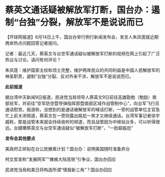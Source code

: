 

# 蔡英文通话疑被解放军打断，国台办：遏制“台独”分裂，解放军不是说说而已

【环球网报道】6月14日上午，国台办举行例行新闻发布会，发言人朱凤莲就近期两岸热点问题回答记者提问。

记者：最近几天，蔡英文与台空军通话疑似被解放军打断的视频在网上引起了广泛热议与讨论。请问有何评论？

朱凤莲：维护国家主权和领土完整，维护两岸民众的共同利益是中国人民解放军的神圣职责，遏制“台独”分裂、反对外来干涉，解放军不是说说而已。

**此前报道**

据台湾中天新闻9日报道，民进党当局领导人蔡英文9日前往高雄勖勉（勉励）南部驻军，并前往“空军防空暨导弹指挥部暨南部区域作战管制中心”，向台军飞行员通话慰劳。报道称，没想到的是通话被解放军的喊话打断，一旁的战管单位主官急忙上前关闭频道，蔡英文在一旁则露出尴尬一笑才又继续通话。台湾军事记者徐宇威称，那是战管本来就会持续收听的频道，而且战管因为中继站台多，可以听得很远。台媒曝蔡英文与台空军通话疑似“被解放军打断”，“一脸超尴尬”

**发布会其他要点**

美政府正研拟在台公民撤离计划？国台办：说明美国随时准备弃台

柯文哲宣称“发展网军”“瘫痪大陆高铁”引争议，国台办回应

民进党当局和美日将构造所谓“情报新三角”？国台办回应

